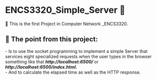 # ENCS3320_Simple_Server 📝
📌 This is the first Project in Computer Network _ENCS3320.  
<h2> 🌟 The point from this project:</h2>
- Is to use the socket programming to implement a simple Server that services eight specialized requests when the user types in the browser something like that <strong> <i> http://localhost:6500/ </strong></i> or <strong> <i> http://localhost:6500/index.html. </i> </strong>
<br> 
- And to calculate the elapsed time as well as the HTTP response.
